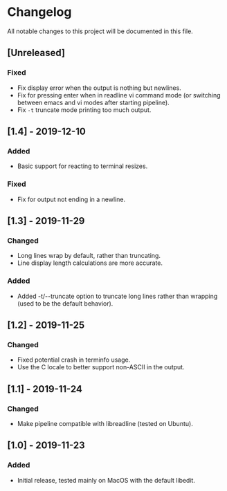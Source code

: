 # Changelog

All notable changes to this project will be documented in this file.

## [Unreleased]

### Fixed

- Fix display error when the output is nothing but newlines.
- Fix for pressing enter when in readline vi command mode (or switching between emacs and vi modes after starting pipeline).
- Fix `-t` truncate mode printing too much output.

## [1.4] - 2019-12-10

### Added

- Basic support for reacting to terminal resizes.

### Fixed

- Fix for output not ending in a newline.

## [1.3] - 2019-11-29

### Changed

- Long lines wrap by default, rather than truncating.
- Line display length calculations are more accurate.

### Added

- Added -t/--truncate option to truncate long lines rather than wrapping (used
  to be the default behavior).

## [1.2] - 2019-11-25

### Changed

- Fixed potential crash in terminfo usage.
- Use the C locale to better support non-ASCII in the output.

## [1.1] - 2019-11-24

### Changed

- Make pipeline compatible with libreadline (tested on Ubuntu).

## [1.0] - 2019-11-23

### Added

- Initial release, tested mainly on MacOS with the default libedit.
